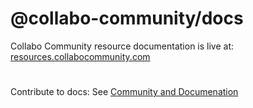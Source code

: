 # @collabo-community/docs
Collabo Community resource documentation is live at: [resources.collabocommunity.com](https://resources.collabocommunity.com)

#

Contribute to docs: See [Community and Documenation](https://resources.collabocommunity.com/p/vmg4PL1ozeI435/Community-and-Documentation)
